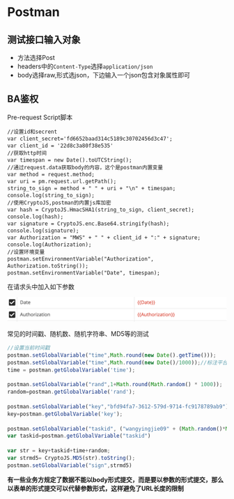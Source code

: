 # Postman

## 测试接口输入对象

- 方法选择Post
- headers中的`Content-Type`选择`application/json`
- body选择raw,形式选json，下边输入一个json包含对象属性即可

## BA鉴权

Pre-request Script脚本

```
//设置id和secrent
var client_secret='fd6652baad314c5189c30702456d3c47';
var client_id = '22d8c3a80f38e535'
//获取http时间
var timespan = new Date().toUTCString();
//通过request.data获取body的内容，这个是postman内置变量
var method = request.method;
var uri = pm.request.url.getPath();
string_to_sign = method + " " + uri + "\n" + timespan;
console.log(string_to_sign);
//使用CryptoJS,postman的内置js库加密
var hash = CryptoJS.HmacSHA1(string_to_sign, client_secret);
console.log(hash);
var signature = CryptoJS.enc.Base64.stringify(hash);
console.log(signature);
var Authorization = "MWS" + " " + client_id + ":" + signature;
console.log(Authorization);
//设置环境变量
postman.setEnvironmentVariable("Authorization", Authorization.toString());
postman.setEnvironmentVariable("Date", timespan);
```

在请求头中加入如下参数

![image-20201017103519447](./images/image-20201017103519447.png)

常见的时间戳、随机数、随机字符串、MD5等的测试

```js
//设置当前时间戳
postman.setGlobalVariable("time",Math.round(new Date().getTime()));
postman.setGlobalVariable("time",Math.round(new Date()/1000));//标注平台接收这一种
time = postman.getGlobalVariable('time');

postman.setGlobalVariable("rand",1+Math.round(Math.random() * 1000));
random=postman.getGlobalVariable('rand');

postman.setGlobalVariable("key","bfd94fa7-3612-579d-9714-fc9178789ab9");
key=postman.getGlobalVariable('key');

postman.setGlobalVariable("taskid", ("wangyingjie09" + (Math.random()*Math.pow(36,4) << 0).toString(36))); 
var taskid=postman.getGlobalVariable("taskid")

var str = key+taskid+time+random;
var strmd5= CryptoJS.MD5(str).toString();
postman.setGlobalVariable("sign",strmd5)
```

**有一些业务方规定了数据不能以body形式提交，而是要以参数的形式提交，那么以表单的形式提交可以代替参数形式，这样避免了URL长度的限制**

